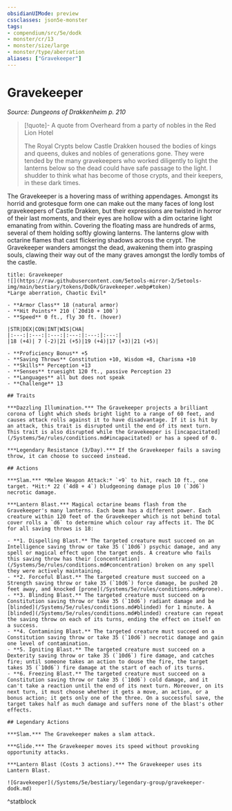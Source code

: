 ```yaml
---
obsidianUIMode: preview
cssclasses: json5e-monster
tags:
- compendium/src/5e/dodk
- monster/cr/13
- monster/size/large
- monster/type/aberration
aliases: ["Gravekeeper"]
---
```

# Gravekeeper
*Source: Dungeons of Drakkenheim p. 210*  

> [!quote]- A quote from Overheard from a party of nobles in the Red Lion Hotel  
> 
> The Royal Crypts below Castle Drakken housed the bodies of kings and queens, dukes and nobles of generations gone. They were tended by the many gravekeepers who worked diligently to light the lanterns below so the dead could have safe passage to the light. I shudder to think what has become of those crypts, and their keepers, in these dark times.

The Gravekeeper is a hovering mass of writhing appendages. Amongst its horrid and grotesque form one can make out the many faces of long lost gravekeepers of Castle Drakken, but their expressions are twisted in horror of their last moments, and their eyes are hollow with a dim octarine light emanating from within. Covering the floating mass are hundreds of arms, several of them holding softly glowing lanterns. The lanterns glow with octarine flames that cast flickering shadows across the crypt. The Gravekeeper wanders amongst the dead, awakening them into grasping souls, clawing their way out of the many graves amongst the lordly tombs of the castle.


```ad-statblock
title: Gravekeeper
![](https://raw.githubusercontent.com/5etools-mirror-2/5etools-img/main/bestiary/tokens/DoDk/Gravekeeper.webp#token)
*Large aberration, Chaotic Evil*

- **Armor Class** 18 (natural armor)
- **Hit Points** 210 (`20d10 + 100`)
- **Speed** 0 ft., fly 30 ft. (hover)

|STR|DEX|CON|INT|WIS|CHA|
|:---:|:---:|:---:|:---:|:---:|:---:|
|18 (+4)| 7 (-2)|21 (+5)|19 (+4)|17 (+3)|21 (+5)|

- **Proficiency Bonus** +5
- **Saving Throws** Constitution +10, Wisdom +8, Charisma +10
- **Skills** Perception +13
- **Senses** truesight 120 ft., passive Perception 23
- **Languages** all but does not speak
- **Challenge** 13

## Traits

***Dazzling Illumination.*** The Gravekeeper projects a brilliant corona of light which sheds bright light to a range of 60 feet, and causes attack rolls against it to have disadvantage. If it is hit by an attack, this trait is disrupted until the end of its next turn. This trait is also disrupted while the Gravekeeper is [incapacitated](/Systems/5e/rules/conditions.md#incapacitated) or has a speed of 0.

***Legendary Resistance (3/Day).*** If the Gravekeeper fails a saving throw, it can choose to succeed instead.

## Actions

***Slam.*** *Melee Weapon Attack:* `+9` to hit, reach 10 ft., one target. *Hit:* 22 (`4d8 + 4`) bludgeoning damage plus 10 (`3d6`) necrotic damage.

***Lantern Blast.*** Magical octarine beams flash from the Gravekeeper's many lanterns. Each beam has a different power. Each creature within 120 feet of the Gravekeeper which is not behind total cover rolls a `d6` to determine which colour ray affects it. The DC for all saving throws is 18:

- **1. Dispelling Blast.** The targeted creature must succeed on an Intelligence saving throw or take 35 (`10d6`) psychic damage, and any spell or magical effect upon the target ends. A creature who fails this saving throw has their [concentration](/Systems/5e/rules/conditions.md#concentration) broken on any spell they were actively maintaining.  
- **2. Forceful Blast.** The targeted creature must succeed on a Strength saving throw or take 35 (`10d6`) force damage, be pushed 20 feet away, and knocked [prone](/Systems/5e/rules/conditions.md#prone).  
- **3. Blinding Blast.** The targeted creature must succeed on a Constitution saving throw or take 35 (`10d6`) radiant damage and be [blinded](/Systems/5e/rules/conditions.md#blinded) for 1 minute. A [blinded](/Systems/5e/rules/conditions.md#blinded) creature can repeat the saving throw on each of its turns, ending the effect on itself on a success.  
- **4. Contamining Blast.** The targeted creature must succeed on a Constitution saving throw or take 35 (`10d6`) necrotic damage and gain one level of contamination.  
- **5. Igniting Blast.** The targeted creature must succeed on a Dexterity saving throw or take 35 (`10d6`) fire damage, and catches fire; until someone takes an action to douse the fire, the target takes 35 (`10d6`) fire damage at the start of each of its turns.  
- **6. Freezing Blast.** The targeted creature must succeed on a Constitution saving throw or take 35 (`10d6`) cold damage, and it can't take a reaction until the end of its next turn. Moreover, on its next turn, it must choose whether it gets a move, an action, or a bonus action; it gets only one of the three. On a successful save, the target takes half as much damage and suffers none of the blast's other effects.  

## Legendary Actions

***Slam.*** The Gravekeeper makes a slam attack.

***Glide.*** The Gravekeeper moves its speed without provoking opportunity attacks.

***Lantern Blast (Costs 3 actions).*** The Gravekeeper uses its Lantern Blast.

![Gravekeeper](/Systems/5e/bestiary/legendary-group/gravekeeper-dodk.md)
```
^statblock